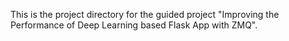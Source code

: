 This is the project directory for the guided project "Improving the Performance of Deep Learning based Flask App with ZMQ".